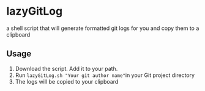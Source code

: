 # lazyGitLog
a shell script that will generate formatted git logs for you and copy them to a clipboard

## Usage
1. Download the script. Add it to your path. 
2. Run `lazyGitLog.sh "Your git author name"`in your Git project directory
3. The logs will be copied to your clipboard


